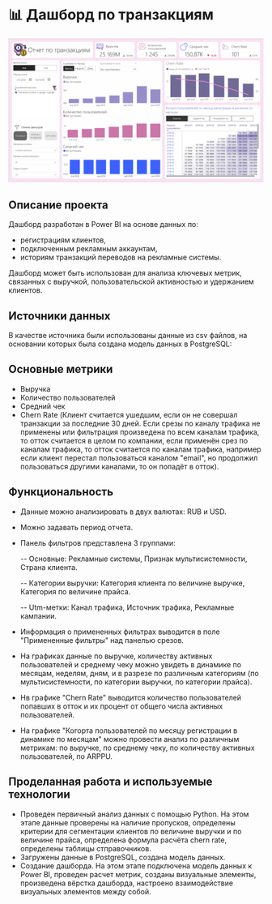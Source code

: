 # 📊 Дашборд по транзакциям

![screenshot](screenshot.png)

## Описание проекта

Дашборд разработан в Power BI на основе данных по:
- регистрациям клиентов,
- подключенным рекламным аккаунтам,
- историям транзакций переводов на рекламные системы. 

Дашборд может быть использован для анализа ключевых метрик, связанных с выручкой, пользовательской активностью и удержанием клиентов.


## Источники данных

В качестве источника были использованы данные из csv файлов, на основании которых была создана модель данных в PostgreSQL:

## Основные метрики

- Выручка
- Количество пользователей
- Средний чек
- Chern Rate (Клиент считается ушедшим, если он не совершал транзакции за последние 30 дней. Если срезы по каналу трафика не применены или фильтрация произведена по всем каналам трафика, то отток считается в целом по компании, если применён срез по каналам трафика, то отток считается по каналам трафика, например если клиент перестал пользоваться каналом "email", но продолжил пользоваться другими каналами, то он попадёт в отток).

## Функциональность

- Данные можно анализировать в двух валютах: RUB и USD.
- Можно задавать период отчета.
- Панель фильтров представлена 3 группами:
  
  -- Основные: Рекламные системы, Признак мультисистемности, Страна клиента.
 
  -- Категории выручки: Категория клиента по величине выручке, Категория по величине прайса.
 
  -- Utm-метки: Канал трафика, Источник трафика, Рекламные кампании.
 
- Информация о примененных фильтрах выводится в поле "Примененные фильтры" над панелью срезов.
- На графиках данные по выручке, количеству активных пользователей и среднему чеку можно увидеть в динамике по месяцам, неделям, дням, и в разрезе по различным категориям (по мультисистемности, по категории выручки, по категории прайса).
- Нв графике "Chern Rate" выводится количество пользователей попавших в отток и их процент от общего числа активных пользователей. 
- На графике "Когорта пользователей по месяцу регистрации в динамике по месяцам" можно провести анализ по различным метрикам: по выручке, по среднему чеку, по количеству активных пользователей, по ARPPU. 


## Проделанная работа и используемые технологии

- Проведен первичный анализ данных с помощью Python. На этом этапе данные проверены на наличие пропусков, определены критерии для сегментации клиентов по величине выручки и по величине прайса, определена формула расчёта chern rate, определены таблицы стправочников.
- Загружены данные в PostgreSQL, создана модель данных.
- Создание дашборда. На этом этапе подключена модель данных к Power BI, проведен расчет метрик, созданы визуальные элементы, произведена вёрстка дашборда, настроено взаимодействие визуальных элементов между собой.
